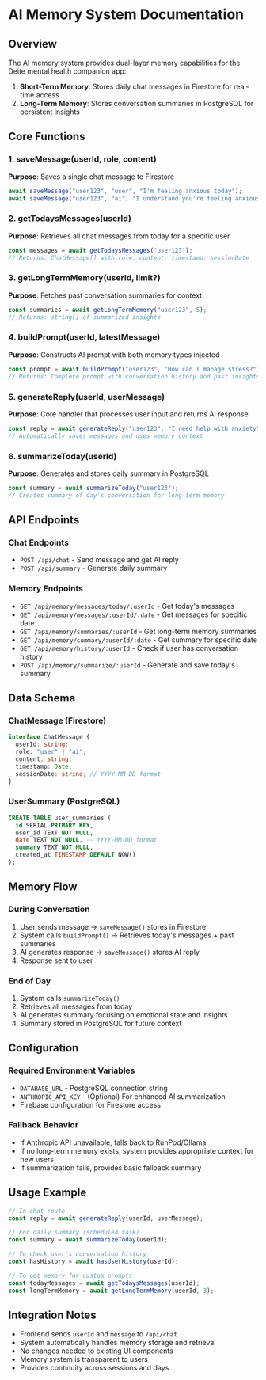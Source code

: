 # AI Memory System Documentation

## Overview

The AI memory system provides dual-layer memory capabilities for the Deite mental health companion app:

1. **Short-Term Memory**: Stores daily chat messages in Firestore for real-time access
2. **Long-Term Memory**: Stores conversation summaries in PostgreSQL for persistent insights

## Core Functions

### 1. saveMessage(userId, role, content)
**Purpose**: Saves a single chat message to Firestore
```typescript
await saveMessage("user123", "user", "I'm feeling anxious today");
await saveMessage("user123", "ai", "I understand you're feeling anxious...");
```

### 2. getTodaysMessages(userId)
**Purpose**: Retrieves all chat messages from today for a specific user
```typescript
const messages = await getTodaysMessages("user123");
// Returns: ChatMessage[] with role, content, timestamp, sessionDate
```

### 3. getLongTermMemory(userId, limit?)
**Purpose**: Fetches past conversation summaries for context
```typescript
const summaries = await getLongTermMemory("user123", 5);
// Returns: string[] of summarized insights
```

### 4. buildPrompt(userId, latestMessage)
**Purpose**: Constructs AI prompt with both memory types injected
```typescript
const prompt = await buildPrompt("user123", "How can I manage stress?");
// Returns: Complete prompt with conversation history and past insights
```

### 5. generateReply(userId, userMessage)
**Purpose**: Core handler that processes user input and returns AI response
```typescript
const reply = await generateReply("user123", "I need help with anxiety");
// Automatically saves messages and uses memory context
```

### 6. summarizeToday(userId)
**Purpose**: Generates and stores daily summary in PostgreSQL
```typescript
const summary = await summarizeToday("user123");
// Creates summary of day's conversation for long-term memory
```

## API Endpoints

### Chat Endpoints
- `POST /api/chat` - Send message and get AI reply
- `POST /api/summary` - Generate daily summary

### Memory Endpoints
- `GET /api/memory/messages/today/:userId` - Get today's messages
- `GET /api/memory/messages/:userId/:date` - Get messages for specific date
- `GET /api/memory/summaries/:userId` - Get long-term memory summaries
- `GET /api/memory/summary/:userId/:date` - Get summary for specific date
- `GET /api/memory/history/:userId` - Check if user has conversation history
- `POST /api/memory/summarize/:userId` - Generate and save today's summary

## Data Schema

### ChatMessage (Firestore)
```typescript
interface ChatMessage {
  userId: string;
  role: "user" | "ai";
  content: string;
  timestamp: Date;
  sessionDate: string; // YYYY-MM-DD format
}
```

### UserSummary (PostgreSQL)
```sql
CREATE TABLE user_summaries (
  id SERIAL PRIMARY KEY,
  user_id TEXT NOT NULL,
  date TEXT NOT NULL, -- YYYY-MM-DD format
  summary TEXT NOT NULL,
  created_at TIMESTAMP DEFAULT NOW()
);
```

## Memory Flow

### During Conversation
1. User sends message → `saveMessage()` stores in Firestore
2. System calls `buildPrompt()` → Retrieves today's messages + past summaries
3. AI generates response → `saveMessage()` stores AI reply
4. Response sent to user

### End of Day
1. System calls `summarizeToday()` 
2. Retrieves all messages from today
3. AI generates summary focusing on emotional state and insights
4. Summary stored in PostgreSQL for future context

## Configuration

### Required Environment Variables
- `DATABASE_URL` - PostgreSQL connection string
- `ANTHROPIC_API_KEY` - (Optional) For enhanced AI summarization
- Firebase configuration for Firestore access

### Fallback Behavior
- If Anthropic API unavailable, falls back to RunPod/Ollama
- If no long-term memory exists, system provides appropriate context for new users
- If summarization fails, provides basic fallback summary

## Usage Example

```javascript
// In chat route
const reply = await generateReply(userId, userMessage);

// For daily summary (scheduled task)
const summary = await summarizeToday(userId);

// To check user's conversation history
const hasHistory = await hasUserHistory(userId);

// To get memory for custom prompts
const todayMessages = await getTodaysMessages(userId);
const longTermMemory = await getLongTermMemory(userId, 3);
```

## Integration Notes

- Frontend sends `userId` and `message` to `/api/chat`
- System automatically handles memory storage and retrieval
- No changes needed to existing UI components
- Memory system is transparent to users
- Provides continuity across sessions and days